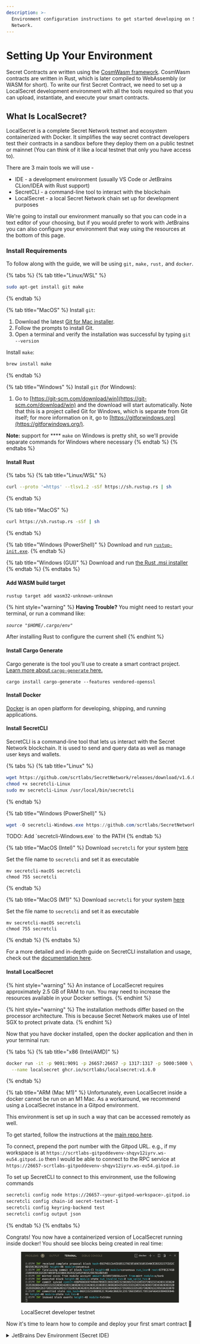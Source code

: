 ```yaml
---
description: >-
  Environment configuration instructions to get started developing on Secret
  Network.
---
```


# Setting Up Your Environment

Secret Contracts are written using the [CosmWasm framework](https://book.cosmwasm.com/). CosmWasm contracts are written in Rust, which is later compiled to WebAssembly (or WASM for short). To write our first Secret Contract, we need to set up a LocalSecret development environment with all the tools required so that you can upload, instantiate, and execute your smart contracts.&#x20;

## What Is LocalSecret? <a href="#what-is-localsecret" id="what-is-localsecret"></a>

LocalSecret is a complete Secret Network testnet and ecosystem containerized with Docker. It simplifies the way secret contract developers test their contracts in a sandbox before they deploy them on a public testnet or mainnet (You can think of it like a local testnet that only you have access to).&#x20;

There are 3 main tools we will use -

* IDE - a development environment (usually VS Code or JetBrains CLion/IDEA with Rust support)
* SecretCLI - a command-line tool to interact with the blockchain
* LocalSecret - a local Secret Network chain set up for development purposes

We're going to install our environment manually so that you can code in a text editor of your choosing, but if you would prefer to work with JetBrains you can also configure your environment that way using the resources at the bottom of this page.&#x20;

### Install Requirements

To follow along with the guide, we will be using `git,` `make,` `rust,` and `docker`.

{% tabs %}
{% tab title="Linux/WSL" %}
```bash
sudo apt-get install git make
```
{% endtab %}

{% tab title="MacOS" %}
Install `git`:

1. Download the latest [Git for Mac installer](https://sourceforge.net/projects/git-osx-installer/files/).
2. Follow the prompts to install Git.
3. Open a terminal and verify the installation was successful by typing `git --version`

Install `make`:

```bash
brew install make
```
{% endtab %}

{% tab title="Windows" %}
Install `git` (for Windows):

1. Go to [https://git-scm.com/download/win](https://git-scm.com/download/win) and the download will start automatically. Note that this is a project called Git for Windows, which is separate from Git itself; for more information on it, go to [https://gitforwindows.org](https://gitforwindows.org/).

**Note:** support for \*\*\*\* `make` on Windows is pretty shit, so we'll provide separate commands for Windows where necessary
{% endtab %}
{% endtabs %}

#### Install Rust

{% tabs %}
{% tab title="Linux/WSL" %}
```bash
curl --proto '=https' --tlsv1.2 -sSf https://sh.rustup.rs | sh
```
{% endtab %}

{% tab title="MacOS" %}
```bash
curl https://sh.rustup.rs -sSf | sh
```
{% endtab %}

{% tab title="Windows (PowerShell)" %}
Download and run [`rustup-init.exe`](https://static.rust-lang.org/rustup/dist/i686-pc-windows-gnu/rustup-init.exe).
{% endtab %}

{% tab title="Windows (GUI)" %}
Download and run [the Rust .msi installer](https://static.rust-lang.org/dist/rust-1.62.1-aarch64-pc-windows-msvc.msi)
{% endtab %}
{% endtabs %}

#### Add WASM build target

```
rustup target add wasm32-unknown-unknown
```

{% hint style="warning" %}
**Having Trouble?** You might need to restart your terminal, or run a command like:

_`source "$HOME/.cargo/env"`_

After installing Rust to configure the current shell
{% endhint %}

#### Install Cargo Generate

Cargo generate is the tool you'll use to create a smart contract project. [Learn more about `cargo-generate` here.](https://doc.rust-lang.org/cargo)

```
cargo install cargo-generate --features vendored-openssl
```

#### Install Docker

[Docker](https://docs.docker.com/get-docker/) is an open platform for developing, shipping, and running applications.

#### Install SecretCLI

SecretCLI is a command-line tool that lets us interact with the Secret Network blockchain. It is used to send and query data as well as manage user keys and wallets.

{% tabs %}
{% tab title="Linux" %}
```bash
wget https://github.com/scrtlabs/SecretNetwork/releases/download/v1.6.0/secretcli-Linux
chmod +x secretcli-Linux
sudo mv secretcli-Linux /usr/local/bin/secretcli
```
{% endtab %}

{% tab title="Windows (PowerShell)" %}
```powershell
wget -O secretcli-Windows.exe https://github.com/scrtlabs/SecretNetwork/releases/download/v1.3.1/secretcli-Windows
```

TODO: Add \`secretcli-Windows.exe\` to the PATH
{% endtab %}

{% tab title="MacOS (Intel)" %}
Download `secretcli` for your system [here](https://github.com/scrtlabs/SecretNetwork/releases/download/v1.3.1/secretcli-macOS)

Set the file name to `secretcli` and set it as executable

```
mv secretcli-macOS secretcli
chmod 755 secretcli
```
{% endtab %}

{% tab title="MacOS (M1)" %}
Download `secretcli` for your system [here](https://github.com/scrtlabs/SecretNetwork/releases/download/v1.3.1/secretcli-MacOS-arm64)

Set the file name to `secretcli` and set it as executable

```
mv secretcli-macOS secretcli
chmod 755 secretcli
```
{% endtab %}
{% endtabs %}

For a more detailed and in-depth guide on SecretCLI installation and usage, check out the [documentation here](https://docs.scrt.network/secret-network-documentation/development/tools-and-libraries/secret-cli/install).

#### Install LocalSecret

{% hint style="warning" %}
An instance of LocalSecret requires approximately 2.5 GB of RAM to run. You may need to increase the resources available in your Docker settings.
{% endhint %}

{% hint style="warning" %}
The installation methods differ based on the processor architecture. This is because Secret Network makes use of Intel SGX to protect private data.
{% endhint %}

Now that you have docker installed, open the docker application and then in your terminal run:&#x20;

{% tabs %}
{% tab title="x86 (Intel/AMD)" %}
```bash
docker run -it -p 9091:9091 -p 26657:26657 -p 1317:1317 -p 5000:5000 \
  --name localsecret ghcr.io/scrtlabs/localsecret:v1.6.0
```
{% endtab %}

{% tab title="ARM (Mac M1)" %}
Unfortunately, even LocalSecret inside a docker cannot be run on an M1 Mac. As a workaround, we recommend using a LocalSecret instance in a Gitpod environment.

This environment is set up in such a way that can be accessed remotely as well.

To get started, follow the instructions at the [main repo here](https://github.com/scrtlabs/GitpodLocalSecret).&#x20;

To connect, prepend the port number with the Gitpod URL. e.g., if my workspace is at `https://scrtlabs-gitpoddevenv-shqyv12iyrv.ws-eu54.gitpod.io` then I would be able to connect to the RPC service at `https://26657-scrtlabs-gitpoddevenv-shqyv12iyrv.ws-eu54.gitpod.io`

To set up SecretCLI to connect to this environment, use the following commands

```bash
secretcli config node https://26657-<your-gitpod-workspace>.gitpod.io
secretcli config chain-id secret-testnet-1
secretcli config keyring-backend test
secretcli config output json
```
{% endtab %}
{% endtabs %}

Congrats! You now have a containerized version of LocalSecret running inside docker! You should see blocks being created in real time:&#x20;

<figure><img src="../../.gitbook/assets/LocalSecret.png" alt=""><figcaption><p>LocalSecret developer testnet</p></figcaption></figure>

Now it's time to learn how to compile and deploy your first smart contract 🎉

<details>

<summary>JetBrains Dev Environment (Secret IDE)</summary>

The amazing folks at [Digiline](https://www.digiline.io) created a prebuilt containerized environment containing an IDE (IntelliJ IDEA) that contains everything you need to get started. If you're comfortable with JetBrains IDEs, this may be a good choice for you.

To complement Secret IDE, we will set up another docker container with LocalSecret, where we will deploy our contracts to test and play around with.

To get started, visit [https://github.com/digiline-io/Secret-IDE-Plugin](https://github.com/digiline-io/Secret-IDE-Plugin), or just go for it and run the IDE from docker:

`docker run -p 8888:8888 -it ghcr.io/digiline-io/secret-ide:0.0.8`

Then after a few seconds you will be able to access your in-browser IDE at [https://localhost:8888](https://localhost:8888).

Once the environment loads, clone the repository from [https://github.com/scrtlabs/secret-template](https://github.com/scrtlabs/secret-template)

Secret IDE has built-in support for both the Pulsar testnet and mainnet, but for the purposes of this guide we will be using the SecretCLI via terminal.&#x20;

Secret-IDE is also available as a plugin for IDEA, so you can just install it from the marketplace.

Lastly, it will be helpful to configure SecretCLI by using the included "Configure secretcli" command which will set up SecretCLI to target the public testnet

</details>

##
